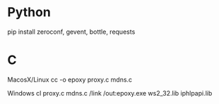 Python
===
pip install zeroconf, gevent, bottle, requests

C
===
MacosX/Linux
cc -o epoxy proxy.c mdns.c

Windows
cl proxy.c mdns.c /link /out:epoxy.exe ws2_32.lib iphlpapi.lib
